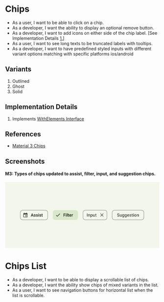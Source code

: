 # Chips

-   As a user, I want to be able to click on a chip.
-   As a developer, I want the ability to display an optional remove button.
-   As a developer, I want to add icons on either side of the chip label. [See Implementation Details [1.](#implementation-details)]
-   As a user, I want to see long texts to be truncated labels with tooltips.
-   As a developer, I want to have predefined styled inputs with different variant options matching with specific platforms ios/android

## Variants

1. Outlined
2. Ghost
3. Solid

## Implementation Details

1. Implements [WithElements Interface](../interfaces/WithElementsInterface.md)

## References

-   [Material 3 Chips](https://m3.material.io/components/chips/overview)

## Screenshots

#### M3: Types of chips updated to assist, filter, input, and suggestion chips.

![M3: Types of chips updated to assist, filter, input, and suggestion chips](./assets/m3.chips.png)

# Chips List

-   As a developer, I want to be able to display a scrollable list of chips.
-   As a developer, I want the ability show chips of mixed variants in the list.
-   As a user, I want to see navigation buttons for horizontal list when the list is scrollable.
